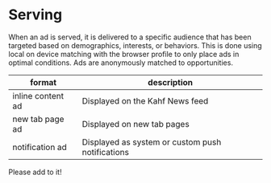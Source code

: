 # Serving

When an ad is served, it is delivered to a specific audience that has been
targeted based on demographics, interests, or behaviors. This is done using
local on device matching with the browser profile to only place ads in optimal
conditions. Ads are anonymously matched to opportunities.

| format  | description  |
|---|---|
| inline content ad  | Displayed on the Kahf News feed  |
| new tab page ad  | Displayed on new tab pages  |
| notification ad  | Displayed as system or custom push notifications  |

Please add to it!

